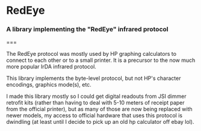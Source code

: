 # RedEye
### A library implementing the "RedEye" infrared protocol
===

The RedEye protocol was mostly used by HP graphing calculators to connect to each other or to a small printer. It is a precursor to the now much more popular IrDA infrared protocol.

This library implements the byte-level protocol, but not HP's character encodings, graphics mode(s), etc.

I made this library mostly so I could get digital readouts from JSI dimmer retrofit kits (rather than having to deal with 5-10 meters of receipt paper from the official printer), but as many of those are now being replaced with newer models, my access to official hardware that uses this protocol is dwindling (at least until I decide to pick up an old hp calculator off ebay lol).
